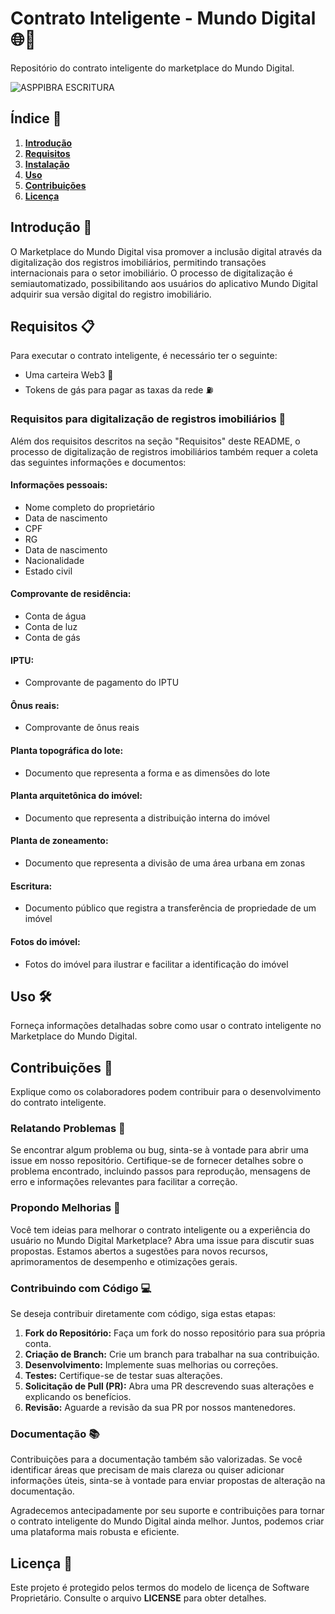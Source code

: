 # Contrato Inteligente - Mundo Digital 🌐🏡

Repositório do contrato inteligente do marketplace do Mundo Digital.

![ASPPIBRA ESCRITURA](https://raw.githubusercontent.com/ASPPIBRA-DAO/Imagens/890ffa9bfb4c79f650c48e627aa2306299c17c4b/Jornal/ASPPIBRA-ESCRITURA.svg)

## Índice 📑

1. [**Introdução**](#introdução)
2. [**Requisitos**](#requisitos)
3. [**Instalação**](#instalação)
4. [**Uso**](#uso)
5. [**Contribuições**](#contribuições)
6. [**Licença**](https://github.com/ASPPIBRA-DAO/DIGITAL_WORLD_REAL_ESTATE_MARKET/blob/a145c7c2e2a1fa311bb814ed8ed9b1819a20631d/LICENSE.md)

## Introdução 🚀

O Marketplace do Mundo Digital visa promover a inclusão digital através da digitalização dos registros imobiliários, permitindo transações internacionais para o setor imobiliário. O processo de digitalização é semiautomatizado, possibilitando aos usuários do aplicativo Mundo Digital adquirir sua versão digital do registro imobiliário.

## Requisitos 📋

Para executar o contrato inteligente, é necessário ter o seguinte:

- Uma carteira Web3 💼
- Tokens de gás para pagar as taxas da rede ⛽

### Requisitos para digitalização de registros imobiliários 🏡

Além dos requisitos descritos na seção "Requisitos" deste README, o processo de digitalização de registros imobiliários também requer a coleta das seguintes informações e documentos:

#### Informações pessoais:

- Nome completo do proprietário
- Data de nascimento
- CPF
- RG
- Data de nascimento
- Nacionalidade
- Estado civil

#### Comprovante de residência:

- Conta de água
- Conta de luz
- Conta de gás

#### IPTU:

- Comprovante de pagamento do IPTU

#### Ônus reais:

- Comprovante de ônus reais

#### Planta topográfica do lote:

- Documento que representa a forma e as dimensões do lote

#### Planta arquitetônica do imóvel:

- Documento que representa a distribuição interna do imóvel

#### Planta de zoneamento:

- Documento que representa a divisão de uma área urbana em zonas

#### Escritura:

- Documento público que registra a transferência de propriedade de um imóvel

#### Fotos do imóvel:

- Fotos do imóvel para ilustrar e facilitar a identificação do imóvel

## Uso 🛠️

Forneça informações detalhadas sobre como usar o contrato inteligente no Marketplace do Mundo Digital.

## Contribuições 🤝

Explique como os colaboradores podem contribuir para o desenvolvimento do contrato inteligente.

### Relatando Problemas 🐛

Se encontrar algum problema ou bug, sinta-se à vontade para abrir uma issue em nosso repositório. Certifique-se de fornecer detalhes sobre o problema encontrado, incluindo passos para reprodução, mensagens de erro e informações relevantes para facilitar a correção.

### Propondo Melhorias 🚀

Você tem ideias para melhorar o contrato inteligente ou a experiência do usuário no Mundo Digital Marketplace? Abra uma issue para discutir suas propostas. Estamos abertos a sugestões para novos recursos, aprimoramentos de desempenho e otimizações gerais.

### Contribuindo com Código 💻

Se deseja contribuir diretamente com código, siga estas etapas:

1. **Fork do Repositório:** Faça um fork do nosso repositório para sua própria conta.
2. **Criação de Branch:** Crie um branch para trabalhar na sua contribuição.
3. **Desenvolvimento:** Implemente suas melhorias ou correções.
4. **Testes:** Certifique-se de testar suas alterações.
5. **Solicitação de Pull (PR):** Abra uma PR descrevendo suas alterações e explicando os benefícios.
6. **Revisão:** Aguarde a revisão da sua PR por nossos mantenedores.

### Documentação 📚

Contribuições para a documentação também são valorizadas. Se você identificar áreas que precisam de mais clareza ou quiser adicionar informações úteis, sinta-se à vontade para enviar propostas de alteração na documentação.

Agradecemos antecipadamente por seu suporte e contribuições para tornar o contrato inteligente do Mundo Digital ainda melhor. Juntos, podemos criar uma plataforma mais robusta e eficiente.

## Licença 📄

Este projeto é protegido pelos termos do modelo de licença de Software Proprietário. Consulte o arquivo **LICENSE** para obter detalhes.
